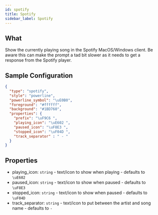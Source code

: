 ```yaml
---
id: spotify
title: Spotify
sidebar_label: Spotify
---
```


## What

Show the currently playing song in the Spotify MacOS/Windows client.
Be aware this can make the prompt a tad bit slower as it needs to get a response from the Spotify player.

## Sample Configuration

```json
{
  "type": "spotify",
  "style": "powerline",
  "powerline_symbol": "\uE0B0",
  "foreground": "#ffffff",
  "background": "#1BD760",
  "properties": {
    "prefix": "\uF9C6 ",
    "playing_icon": "\uE602 ",
    "paused_icon": "\uF8E3 ",
    "stopped_icon": "\uF04D ",
    "track_separator" : " - "
  }
}
```

## Properties

- playing_icon: `string` - text/icon to show when playing - defaults to `\uE602 `
- paused_icon: `string` - text/icon to show when paused - defaults to `\uF8E3 `
- stopped_icon: `string` - text/icon to show when paused - defaults to `\uF04D `
- track_separator: `string` - text/icon to put between the artist and song name - defaults to ` - `
